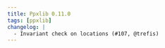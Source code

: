 ```yaml
---
title: Ppxlib 0.11.0
tags: [ppxlib]
changelog: |
  - Invariant check on locations (#107, @trefis)
---
```


